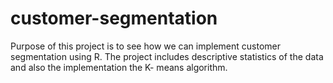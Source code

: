 # customer-segmentation
Purpose of this project is to see how we can implement customer segmentation using R. The project includes descriptive statistics of the data and also the implementation the K- means algorithm.
